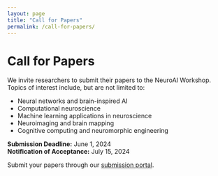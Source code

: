 ```yaml
---
layout: page
title: "Call for Papers"
permalink: /call-for-papers/
---
```


# Call for Papers

We invite researchers to submit their papers to the NeuroAI Workshop. Topics of interest include, but are not limited to:

- Neural networks and brain-inspired AI
- Computational neuroscience
- Machine learning applications in neuroscience
- Neuroimaging and brain mapping
- Cognitive computing and neuromorphic engineering

**Submission Deadline:** June 1, 2024  
**Notification of Acceptance:** July 15, 2024

Submit your papers through our [submission portal](#).
